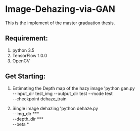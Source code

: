 # Image-Dehazing-via-GAN
This is the implement of the master graduation thesis.

## Requirement:
1. python 3.5
2. TensorFlow 1.0.0
3. OpenCV

## Get Starting:

1. Estimating the Depth map of the hazy image
'python gan.py \
--input_dir test_img
--output_dir test
--mode test \
--checkpoint dehaze_train

2. Single image dehazing
'python dehaze.py \
--img_dir *** \
--depth_dir *** \
--beta *
